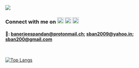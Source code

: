 <a href="https://youtu.be/X00djifIj9s"><img src="https://user-images.githubusercontent.com/36163778/123553229-984abb00-d797-11eb-98b4-caf93bcbf7df.gif"></a>
### Connect with me on <a href="https://www.linkedin.com/in/sban2009/"><img src="https://user-images.githubusercontent.com/36163778/123553590-b1546b80-d799-11eb-8f21-59353c9e2e5a.png" height="20"></a> <a href="https://www.facebook.com/sban2009/"><img src="https://user-images.githubusercontent.com/36163778/123553708-8ae30000-d79a-11eb-8ab1-0b2965f06c03.png" height="20"></a> <a href="https://www.instagram.com/sban2009/"><img src="https://user-images.githubusercontent.com/36163778/123553792-e7461f80-d79a-11eb-922c-4241497d912e.png" height="20"></a>

#### 📧: banerjeespandan@protonmail.ch; sban2009@yahoo.in; sban200@gmail.com
<br>
<!--
- 🔭 I’m currently working on ...
- 🌱 I’m currently learning ...
- 👯 I’m looking to collaborate on ...
- 🤔 I’m looking for help with ...
- 💬 Ask me about ...
- 📫 How to reach me: ...
- 😄 Pronouns: ...
- ⚡ Fun fact: ...
-->

[![Top Langs](https://github-readme-stats.vercel.app/api/top-langs/?username=sban2009&layout=compact&hide=Jupyter%20%Notebook&langs_count=10&theme=dark)](https://github.com/sban2009/github-readme-stats)
